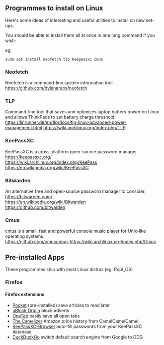 ## Programmes to install on Linux

Here's some ideas of interesting and useful utilities to install on new set-ups.

You should be able to install them all at once in one long command if you wish:

eg

``sudo apt install neofetch tlp keepassxc cmus``


### Neofetch

Neofetch is a command-line system information tool.  
https://github.com/dylanaraps/neofetch


### TLP

Command-line tool that saves and optimizes laptop battery power on Linux and allows ThinkPads to set battery charge threshold.  
https://linrunner.de/en/tlp/docs/tlp-linux-advanced-power-management.html
https://wiki.archlinux.org/index.php/TLP

### KeePassXC

KeePassXC is a cross-platform open-source password manager.  
https://keepassxc.org/  
https://wiki.archlinux.org/index.php/KeePass  
https://en.wikipedia.org/wiki/KeePassXC

### Bitwarden

An alternative free and open-source password manager to consider.
https://bitwarden.com/  
https://en.wikipedia.org/wiki/Bitwarden  
https://github.com/bitwarden  


### Cmus

cmus is a small, fast and powerful console music player for Unix-like operating systems.  
https://github.com/cmus/cmus
https://wiki.archlinux.org/index.php/Cmus


## Pre-installed Apps

These programmes ship with most Linux distros (eg. Pop!_OS)



### Firefox

#### Firefox extensions

- [Pocket](https://getpocket.com/firefox/) (pre-installed) save articles to read later
- [uBlock Origin](https://addons.mozilla.org/en-GB/firefox/addon/ublock-origin/) block adverts
- [OneTab](https://addons.mozilla.org/en-GB/firefox/addon/onetab/) easily save all open tabs 
- [The Camelizer](https://addons.mozilla.org/en-GB/firefox/addon/the-camelizer-price-history-ch/) Amazon price history from CamelCamelCamel
- [KeePassXC-Browser](https://addons.mozilla.org/en-GB/firefox/addon/keepassxc-browser/) auto-fill passwords from your KeePassXC database
- [DuckDuckGo](https://addons.mozilla.org/en-US/firefox/addon/duckduckgo-for-firefox/) switch default search engine from Google to DDG

